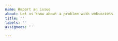 ```yaml
---
name: Report an issue
about: Let us know about a problem with websockets
title: ''
labels: ''
assignees: ''

---
```


<!--

Thanks for taking the time to report an issue!

Did you check the FAQ? Perhaps you'll find the answer you need:
https://websockets.readthedocs.io/en/stable/faq/index.html

Is your question really about asyncio? Perhaps the dev guide will help:
https://docs.python.org/3/library/asyncio-dev.html

Did you look for similar issues? Please keep the discussion in one place :-)
https://github.com/python-websockets/websockets/issues?q=is%3Aissue

Is your issue related to cryptocurrency in any way? Please don't file it.
https://websockets.readthedocs.io/en/stable/project/support.html#cryptocurrency-users

For bugs, providing a reproduction helps a lot. Take an existing example and tweak it!
https://github.com/python-websockets/websockets/tree/main/example

-->
